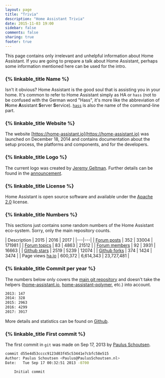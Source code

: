 ```yaml
---
layout: page
title: "Trivia"
description: "Home Assistant Trivia"
date: 2015-11-03 19:00
sidebar: false
comments: false
sharing: true
footer: true
---
```


This page contains only irrelevant and unhelpful information about Home Assistant. If you are going to prepare a talk about Home Assistant, perhaps some information mentioned here can be used for the intro.

### {% linkable_title Name %}

Isn't it obvious? Home Assistant is the good soul that is assisting you in your home. It's common to refer to Home Assistant simply as HA or `hass` (not to be confused with the German word "Hass", it's more like the abbreviation of **H**ome **A**ssistant **S**erver **S**ervice). [`hass`](/docs/tools/hass/) is also the name of the command-line part.

### {% linkable_title Website %}

The website [https://home-assistant.io](https://home-assistant.io) was launched on December 18, 2014 and contains documentation about the setup process, the platforms and components, and for the developers.

### {% linkable_title Logo %}

The current logo was created by [Jeremy Geltman](http://jeremygeltman.com/). Further details can be found in the [announcement](/blog/2015/03/08/new-logo/).

### {% linkable_title License %}

Home Assistant is open source software and available under the [Apache 2.0](https://www.apache.org/licenses/LICENSE-2.0) license.

### {% linkable_title Numbers %}

This sections just contains some random numbers of the Home Assistant eco-system. Sorry, only the main repository counts.

| Description | 2015 | 2016 | 2017 |
|---|---|
| [Forum posts](https://community.home-assistant.io/) | 352 | 33004 | 171981 |
| [Forum topics](https://community.home-assistant.io/) | 83 | 4863 | 21512 |
| [Forum members](https://community.home-assistant.io/) | 92 | 3931 | 16663 |
| [Github stars](https://github.com/home-assistant/home-assistant/stargazers)  | 2519 | 5239 | 12074 |
| [Github forks](https://github.com/home-assistant/home-assistant/network) | 374 | 1424 | 3474 |
| Page views [ha.io](https://home-assistant.io) | 600,372 | 6,614,343 | 23,727,481 |

### {% linkable_title Commit per year %}

The numbers below only covers the [main git repository](https://github.com/home-assistant/home-assistant/) and doesn't take the helpers ([home-assistant.io](https://github.com/home-assistant/home-assistant.io), [home-assistant-polymer](https://github.com/home-assistant/home-assistant-polymer), etc.) into account.

```bash
2013: 147
2014: 328
2015: 2963
2016: 4299
2017: 3917
```

More details and statistics can be found on [Github](https://github.com/home-assistant/home-assistant/graphs/contributors).

### {% linkable_title First commit %}

The first commit in `git` was made on Sep 17, 2013 by [Paulus Schoutsen](https://github.com/balloob).

```bash
commit d55e4d53cccc9123d03f45c53441e7cbfc58e515
Author: Paulus Schoutsen <Paulus@PaulusSchoutsen.nl>
Date:   Tue Sep 17 00:32:51 2013 -0700

    Initial commit
```
